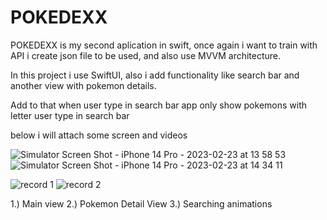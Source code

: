 # POKEDEXX
POKEDEXX is my second aplication in swift, once again i want to train with API i create json file to be used, and also use MVVM architecture.

In this project i use SwiftUI, also i add functionality like search bar and another view with pokemon details.

Add to that when user type in search bar app only show pokemons with letter user type in search bar

below i will attach some screen and videos

     
![Simulator Screen Shot - iPhone 14 Pro - 2023-02-23 at 13 58 53](https://user-images.githubusercontent.com/124820395/220917384-376493a8-4b7f-4d6e-9684-7e53ef92bbdb.png)
![Simulator Screen Shot - iPhone 14 Pro - 2023-02-23 at 14 34 11](https://user-images.githubusercontent.com/124820395/220921981-d8137b69-e61e-4a59-90d3-fe43aee2fd5d.png) 

![record 1](https://user-images.githubusercontent.com/124820395/220921229-b8ae1029-765e-4d9d-8f84-55e87722355f.gif)
![record 2](https://user-images.githubusercontent.com/124820395/220921239-caa54a19-6ab1-4fa3-9c81-4a3105ab993b.gif)


1.) Main view
2.) Pokemon Detail View
3.) Searching animations
